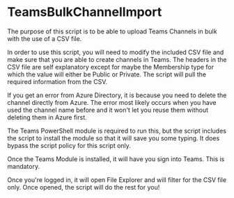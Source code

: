 # TeamsBulkChannelImport

The purpose of this script is to be able to upload Teams Channels in bulk with the use of a CSV file.

In order to use this script, you will need to modify the included CSV file and make sure that you are able to create channels in Teams. The headers in the CSV file are self explanatory except for maybe the Membership type for which the value will either be Public or Private. The script will pull the required information from the CSV.

If you get an error from Azure Directory, it is because you need to delete the channel directly from Azure. The error most likely occurs when you have used the channel name before and it won't let you reuse them without deleting them in Azure first.

The Teams PowerShell module is required to run this, but the script includes the script to install the module so that it will save you some typing. It does bypass the script policy for this script only.

Once the Teams Module is installed, it will have you sign into Teams. This is mandatory.

Once you're logged in, it will open File Explorer and will filter for the CSV file only. Once opened, the script will do the rest for you!
